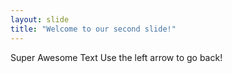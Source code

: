 ```yaml
---
layout: slide
title: "Welcome to our second slide!"
---
```

Super Awesome Text
Use the left arrow to go back!

